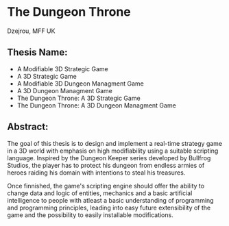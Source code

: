 # The Dungeon Throne
Dzejrou, MFF UK

## Thesis Name:
 * A Modifiable 3D Strategic Game
 * A 3D Strategic Game
 * A Modifiable 3D Dungeon Managment Game
 * A 3D Dungeon Managment Game
 * The Dungeon Throne: A 3D Strategic Game
 * The Dungeon Throne: A 3D Dungeon Managment Game

## Abstract:
The goal of this thesis is to design and implement a real-time strategy game in a 3D world with emphasis on high modifiability using a suitable scripting language. Inspired by the Dungeon Keeper series developed by Bullfrog Studios, the player has to protect his dungeon from endless armies of heroes raiding his domain with intentions to steal his treasures.

Once finnished, the game's scripting engine should offer the ability to change data and logic of entities, mechanics and a basic artificial intelligence to people with atleast a basic understanding of programming and programming principles, leading into easy future extensibility of the game and the possibility to easily installable modifications.
